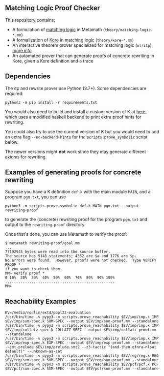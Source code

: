 Matching Logic Proof Checker
----------------------------

This repository contains:

-   A formulation of [matching logic](http://www.matching-logic.org/) in Metamath
    (`theory/matching-logic-*.mm`)
-   A formalization of [Kore](https://github.com/kframework/kore) in matching logic (`theory/kore-*.mm`)
-   An interactive theorem prover specialized for matching logic (`ml/itp`), [more info](ml/itp)
-   An automated prover that can generate proofs of concrete rewriting in Kore,
    given a Kore definition and a trace

Dependencies
------------

The itp and rewrite prover use Python (3.7+). Some dependencies are required:

    python3 -m pip install -r requirements.txt

You would also need to build and install a custom version of K at [here](https://github.com/rod-lin/k/tree/matching-logic-proof-checker),
which uses a modified haskell backend to print extra proof hints for rewriting.

You could also try to use the current version of K but
you would need to add an extra flag `--no-backend-hints` for the `scripts.prove_symbolic`
script below.

The newer versions might **not** work since they may generate different axioms for rewriting.

Examples of generating proofs for concrete rewriting
----------------------------------------------------

Suppose you have a K definition `def.k` with the main module `MAIN`, and a
program `pgm.txt`, you can use

    python3 -m scripts.prove_symbolic def.k MAIN pgm.txt --output rewriting-proof

to generate the (concrete) rewriting proof for the program `pgm.txt` and output
to the `rewriting-proof` directory.

Once that's done, you can use Metamath to verify the proof:

    $ metamath rewriting-proof/goal.mm
    ...
    77192945 bytes were read into the source buffer.
    The source has 9148 statements; 4352 are $a and 1776 are $p.
    No errors were found.  However, proofs were not checked.  Type VERIFY PROOF *
    if you want to check them.
    MM> verify proof *
    0 10%  20%  30%  40%  50%  60%  70%  80%  90% 100%
    ..................................................
    MM>


Reachability Examples
---

```
EV=/media/rodlin/ext4/popl22-evaluation
/usr/bin/time -v pypy3 -m scripts.prove_reachability $EV/imp/imp.k IMP $EV/imp/sum-spec.k SUM-SPEC --output $EV/imp/sum-proof.mm --standalone
/usr/bin/time -v pypy3 -m scripts.prove_reachability $EV/imp/imp.k IMP $EV/imp/collatz-spec.k COLLATZ-SPEC --output $EV/imp/collatz-proof.mm --standalone
/usr/bin/time -v pypy3 -m scripts.prove_reachability $EV/imp/imp.k IMP $EV/imp/exp-spec.k EXP-SPEC --output $EV/imp/exp-proof.mm --standalone --smt-prelude $EV/imp/prelude.smt2 --z3-tactic "(and-then qfnra-nlsat default)" --unknown-as-sat
/usr/bin/time -v pypy3 -m scripts.prove_reachability $EV/reg/reg.k REG $EV/reg/sum-spec.k SUM-SPEC --output $EV/reg/sum-proof.mm --standalone
/usr/bin/time -v pypy3 -m scripts.prove_reachability $EV/pcf/pcf.k PCF $EV/pcf/sum-spec.k SUM-SPEC --output $EV/pcf/sum-proof.mm --standalone
```
